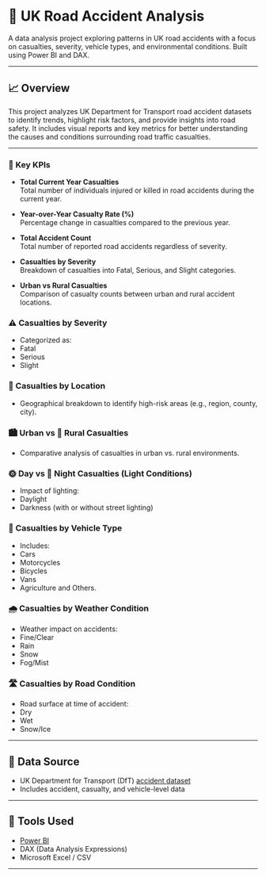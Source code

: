 # 🚧 UK Road Accident Analysis

A data analysis project exploring patterns in UK road accidents with a focus on casualties, severity, vehicle types, and environmental conditions. Built using Power BI and DAX.

---

## 📈 Overview

This project analyzes UK Department for Transport road accident datasets to identify trends, highlight risk factors, and provide insights into road safety. It includes visual reports and key metrics for better understanding the causes and conditions surrounding road traffic casualties.

---

### 📌 Key KPIs

- **Total Current Year Casualties**  
Total number of individuals injured or killed in road accidents during the current year.

- **Year-over-Year Casualty Rate (%)**  
Percentage change in casualties compared to the previous year.

- **Total Accident Count**  
Total number of reported road accidents regardless of severity.

- **Casualties by Severity**  
Breakdown of casualties into Fatal, Serious, and Slight categories.

- **Urban vs Rural Casualties**  
Comparison of casualty counts between urban and rural accident locations.

### ⚠️ Casualties by Severity
- Categorized as:
- Fatal
- Serious
- Slight

### 📍 Casualties by Location
- Geographical breakdown to identify high-risk areas (e.g., region, county, city).

### 🏙️ Urban vs 🌾 Rural Casualties
- Comparative analysis of casualties in urban vs. rural environments.

### 🌞 Day vs 🌙 Night Casualties (Light Conditions)
- Impact of lighting:
- Daylight
- Darkness (with or without street lighting)

### 🚗 Casualties by Vehicle Type
- Includes:
- Cars
- Motorcycles
- Bicycles
- Vans
- Agriculture and Others.

### 🌧️ Casualties by Weather Condition
- Weather impact on accidents:
- Fine/Clear
- Rain
- Snow
- Fog/Mist

### 🛣️ Casualties by Road Condition
- Road surface at time of accident:
- Dry
- Wet
- Snow/Ice
---

## 📁 Data Source

- UK Department for Transport (DfT) [accident dataset](https://github.com/Yam-ghub/AccidentAnalysis/blob/main/Road%20Accident%20Data.xlsx)
- Includes accident, casualty, and vehicle-level data

---

## 🧰 Tools Used

- [Power BI](https://powerbi.microsoft.com/)
- DAX (Data Analysis Expressions)
- Microsoft Excel / CSV

---
